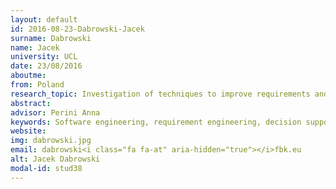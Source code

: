 ```yaml
---
layout: default 
id: 2016-08-23-Dabrowski-Jacek
surname: Dabrowski
name: Jacek
university: UCL
date: 23/08/2016
aboutme: 
from: Poland
research_topic: Investigation of techniques to improve requirements and architectural decisions during the development and evolution of complex software systems
abstract: 
advisor: Perini Anna
keywords: Software engineering, requirement engineering, decision support system, machine learning
website: 
img: dabrowski.jpg
email: dabrowski<i class="fa fa-at" aria-hidden="true"></i>fbk.eu
alt: Jacek Dabrowski
modal-id: stud38
---
```

